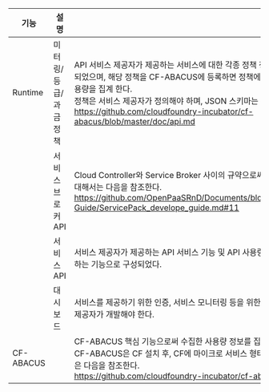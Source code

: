 | **기능**                       |**설명**                       |                                 |
|--------------------------------|------------------------------|---------------------------------|
| Runtime                        |       미터링/등급/과금 정책    |API 서비스 제공자가 제공하는 서비스에 대한 각종 정책 정의 정보. JSON 형식으로 되었으며, 해당 정책을 CF-ABACUS에 등록하면 정책에 정의한 내용에 따라 API 사용량을 집계 한다.<br>정책은 서비스 제공자가 정의해야 하며, JSON 스키마는 다음을 참조한다.<br>https://github.com/cloudfoundry-incubator/cf-abacus/blob/master/doc/api.md |
||서비스 브로커 API        |     Cloud Controller와 Service Broker 사이의 규약으로써 서비스 브로커 API 개발에 대해서는 다음을 참조한다.<br>https://github.com/OpenPaaSRnD/Documents/blob/master/Development-Guide/ServicePack_develope_guide.md#11 |                                  
||서비스 API| 서비스 제공자가 제공하는 API 서비스 기능 및 API 사용량을 CF-ABACUS에 전송하는 기능으로 구성되었다.|
|| 대시보드  |     서비스를 제공하기 위한 인증, 서비스 모니터링 등을 위한 대시보드 기능으로 서비스 제공자가 개발해야 한다.                            |
| CF-ABACUS  ||       CF-ABACUS 핵심 기능으로써 수집한 사용량 정보를 집계한다.<br>CF-ABACUS은 CF 설치 후, CF에 마이크로 서비스 형태로 설치한다. 자세한 사항은 다음을 참조한다.<br>https://github.com/cloudfoundry-incubator/cf-abacus |

